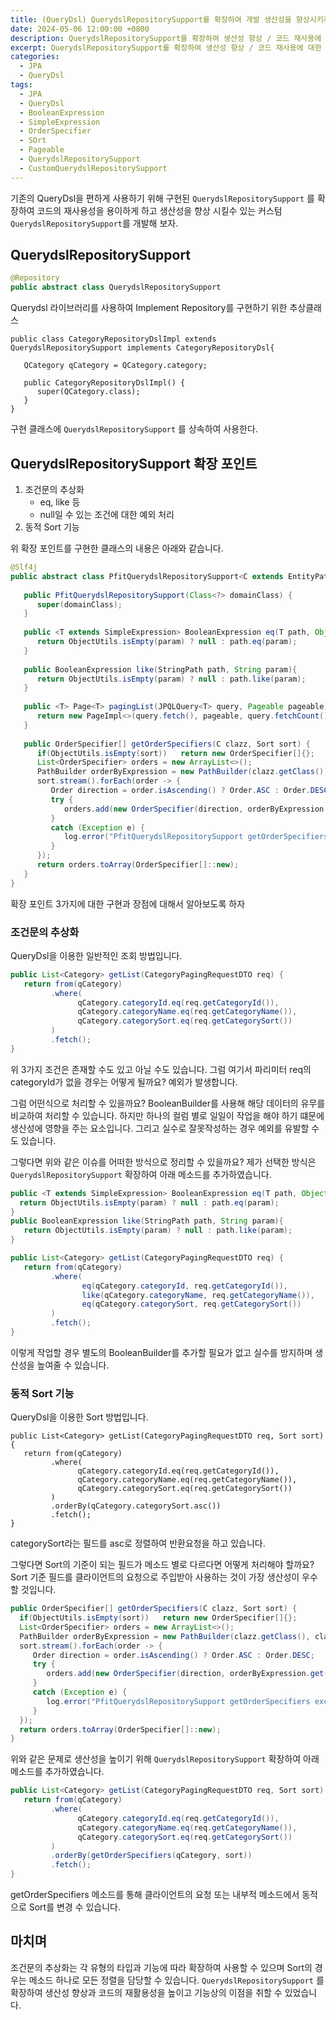 ```yaml
---
title: (QueryDsl) QuerydslRepositorySupport를 확장하여 개발 생산성을 향상시키자.
date: 2024-05-06 12:00:00 +0800
description: QuerydslRepositorySupport를 확장하여 생산성 향상 / 코드 재사용에 대한 효율을 향상시켜보자.
excerpt: QuerydslRepositorySupport를 확장하여 생산성 향상 / 코드 재사용에 대한 효율을 향상시켜보자.
categories:
  - JPA
  - QueryDsl
tags:
  - JPA
  - QueryDsl
  - BooleanExpression
  - SimpleExpression
  - OrderSpecifier
  - SOrt
  - Pageable
  - QuerydslRepositorySupport
  - CustomQuerydslRepositorySupport
---
```


기존의 QueryDsl을 편하게 사용하기 위해 구현된 `QuerydslRepositorySupport` 를 확장하여 코드의 재사용성을 용이하게 하고 생산성을 향상 시킬수 있는 커스텀 `QuerydslRepositorySupport`를 개발해 보자.

## **QuerydslRepositorySupport**

```java
@Repository  
public abstract class QuerydslRepositorySupport
```

Querydsl 라이브러리를 사용하여 Implement Repository를 구현하기 위한 추상클래스

```
public class CategoryRepositoryDslImpl extends QuerydslRepositorySupport implements CategoryRepositoryDsl{  
  
   QCategory qCategory = QCategory.category;  
  
   public CategoryRepositoryDslImpl() {  
      super(QCategory.class);  
   }
}
```

구현 클래스에 `QuerydslRepositorySupport` 를 상속하여 사용한다.

## **QuerydslRepositorySupport 확장 포인트**

1. 조건문의 추상화 
	- eq, like 등
	- null일 수 있는 조건에 대한 예외 처리
2. 동적 Sort 기능

위 확장 포인트를 구현한 클래스의 내용은 아래와 같습니다.

```java
@Slf4j  
public abstract class PfitQuerydslRepositorySupport<C extends EntityPathBase> extends QuerydslRepositorySupport {  
  
   public PfitQuerydslRepositorySupport(Class<?> domainClass) {  
      super(domainClass);  
   }  
  
   public <T extends SimpleExpression> BooleanExpression eq(T path, Object param){  
      return ObjectUtils.isEmpty(param) ? null : path.eq(param);  
   }  
  
   public BooleanExpression like(StringPath path, String param){  
      return ObjectUtils.isEmpty(param) ? null : path.like(param);  
   }  
  
   public <T> Page<T> pagingList(JPQLQuery<T> query, Pageable pageable) {  
      return new PageImpl<>(query.fetch(), pageable, query.fetchCount());  
   }  
  
   public OrderSpecifier[] getOrderSpecifiers(C clazz, Sort sort) {  
      if(ObjectUtils.isEmpty(sort))   return new OrderSpecifier[]{};  
      List<OrderSpecifier> orders = new ArrayList<>();  
      PathBuilder orderByExpression = new PathBuilder(clazz.getClass(), clazz.toString(), PathBuilderValidator.FIELDS);  
      sort.stream().forEach(order -> {  
         Order direction = order.isAscending() ? Order.ASC : Order.DESC;  
         try {  
            orders.add(new OrderSpecifier(direction, orderByExpression.get(order.getProperty())));  
         }  
         catch (Exception e) {  
            log.error("PfitQuerydslRepositorySupport getOrderSpecifiers exception = %s".formatted(e.toString()));  
         }  
      });  
      return orders.toArray(OrderSpecifier[]::new);  
   }  
}
```

확장 포인트 3가지에 대한 구현과 장점에 대해서 알아보도록 하자

### **조건문의 추상화**

QueryDsl을 이용한 일반적인 조회 방법입니다.

```java
public List<Category> getList(CategoryPagingRequestDTO req) {  
   return from(qCategory)  
         .where(  
               qCategory.categoryId.eq(req.getCategoryId()),  
               qCategory.categoryName.eq(req.getCategoryName()),  
               qCategory.categorySort.eq(req.getCategorySort())  
         )  
         .fetch();  
}
```

위 3가지 조건은 존재할 수도 있고 아닐 수도 있습니다. 그럼 여기서 파리미터 req의 categoryId가 없을 경우는 어떻게 될까요? 예외가 발생합니다.

그럼 어떤식으로 처리할 수 있을까요? BooleanBuilder를 사용해 해당 데이터의 유무를 비교하여 처리할 수 있습니다. 하지만 하나의 컬럼 별로 일일이 작업을 해야 하기 떄문에 생산성에 영향을 주는 요소입니다. 그리고 실수로 잘못작성하는 경우 예외를 유발할 수도 있습니다.

그렇다면 위와 같은 이슈를 어떠한 방식으로 정리할 수 있을까요?
제가 선택한 방식은 `QuerydslRepositorySupport` 확장하여 아래 메소드를 추가하였습니다.

```java
public <T extends SimpleExpression> BooleanExpression eq(T path, Object param){  
  return ObjectUtils.isEmpty(param) ? null : path.eq(param);  
}
public BooleanExpression like(StringPath path, String param){  
   return ObjectUtils.isEmpty(param) ? null : path.like(param);  
}
```

```java
public List<Category> getList(CategoryPagingRequestDTO req) {  
   return from(qCategory)  
         .where(  
	            eq(qCategory.categoryId, req.getCategoryId()),  
				like(qCategory.categoryName, req.getCategoryName()),  
				eq(qCategory.categorySort, req.getCategorySort())
         )  
         .fetch();  
}
```

이렇게 작업할 경우 별도의 BooleanBuilder를 추가할 필요가 없고 실수를 방지하며 생산성을 높여줄 수 있습니다.

### **동적 Sort 기능**

QueryDsl을 이용한 Sort 방법입니다.

```
public List<Category> getList(CategoryPagingRequestDTO req, Sort sort) {  
   return from(qCategory)  
         .where(  
               qCategory.categoryId.eq(req.getCategoryId()),  
               qCategory.categoryName.eq(req.getCategoryName()),  
               qCategory.categorySort.eq(req.getCategorySort())  
         )  
         .orderBy(qCategory.categorySort.asc())   
         .fetch();  
}
```

categorySort라는 필드를 asc로 정렬하여 반환요청을 하고 있습니다.

그렇다면 Sort의 기준이 되는 필드가 메소드 별로 다르다면 어떻게 처리해야 할까요? Sort 기준 필드를 클라이언트의 요청으로 주입받아 사용하는 것이 가장 생산성이 우수할 것입니다.

```java
public OrderSpecifier[] getOrderSpecifiers(C clazz, Sort sort) {  
  if(ObjectUtils.isEmpty(sort))   return new OrderSpecifier[]{};  
  List<OrderSpecifier> orders = new ArrayList<>();  
  PathBuilder orderByExpression = new PathBuilder(clazz.getClass(), clazz.toString(), PathBuilderValidator.FIELDS);  
  sort.stream().forEach(order -> {  
	 Order direction = order.isAscending() ? Order.ASC : Order.DESC;  
	 try {  
		orders.add(new OrderSpecifier(direction, orderByExpression.get(order.getProperty())));  
	 }  
	 catch (Exception e) {  
		log.error("PfitQuerydslRepositorySupport getOrderSpecifiers exception = %s".formatted(e.toString()));  
	 }  
  });  
  return orders.toArray(OrderSpecifier[]::new);  
}  
```

위와 같은 문제로 생산성을 높이기 위해 `QuerydslRepositorySupport` 확장하여 아래 메소드를 추가하였습니다.

```java
public List<Category> getList(CategoryPagingRequestDTO req, Sort sort) {  
   return from(qCategory)  
         .where(  
               qCategory.categoryId.eq(req.getCategoryId()),  
               qCategory.categoryName.eq(req.getCategoryName()),  
               qCategory.categorySort.eq(req.getCategorySort())  
         )  
         .orderBy(getOrderSpecifiers(qCategory, sort))  
         .fetch();  
}
```

getOrderSpecifiers 메소드를 통해 클라이언트의 요청 또는 내부적 메소드에서 동적으로 Sort를 변경 수 있습니다.

## **마치며**
조건문의 추상화는 각 유형의 타입과 기능에 따라 확장하여 사용할 수 있으며 Sort의 경우는 메소드 하나로 모든 정렬을 담당할 수 있습니다. `QuerydslRepositorySupport` 를 확장하여 생산성 향상과 코드의 재활용성을 높이고 기능상의 이점을 취할 수 있었습니다. 